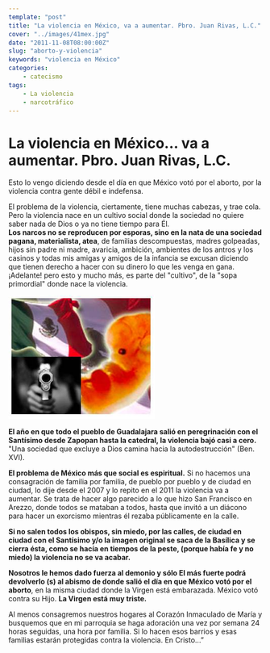 ```yaml
---
template: "post"
title: "La violencia en México, va a aumentar. Pbro. Juan Rivas, L.C."
cover: "../images/41mex.jpg"
date: "2011-11-08T08:00:00Z"
slug: "aborto-y-violencia"
keywords: "violencia en México"
categories: 
    - catecismo
tags:
    - La violencia
    - narcotráfico
---
```


# La violencia en México... va a aumentar. Pbro. Juan Rivas, L.C.  
Esto lo vengo diciendo desde el día en que México votó por el aborto, por la violencia contra gente débil e indefensa.  

El problema de la violencia, ciertamente, tiene muchas cabezas, y trae cola. Pero la violencia nace en un cultivo social donde la sociedad no quiere saber nada de Dios o ya no tiene tiempo para Él.  
**Los narcos no se reproducen por esporas, sino en la nata de una sociedad pagana, materialista, atea**, de familias descompuestas, madres golpeadas, hijos sin padre ni madre, avaricia, ambición, ambientes de los antros y los casinos y todas mis amigas y amigos de la infancia se excusan diciendo que tienen derecho a hacer con su dinero lo que les venga en gana. ¡Adelante! pero esto y mucho más, es parte del "cultivo", de la "sopa primordial" donde nace la violencia.  

![violencia](../images/41mex.jpg)

**El año en que todo el pueblo de Guadalajara salió en peregrinación con el Santísimo desde Zapopan hasta la catedral, la violencia bajó casi a cero.** "Una sociedad que excluye a Dios camina hacia la autodestrucción" (Ben. XVI).

**El problema de México más que social es espiritual.** Si no hacemos una consagración de familia por familia, de pueblo por pueblo y de ciudad en ciudad, lo dije desde el 2007 y lo repito en el 2011 la violencia va a aumentar. Se trata de hacer algo parecido a lo que hizo San Francisco en Arezzo, donde todos se mataban a todos, hasta que invitó a un diácono para hacer un exorcismo mientras él rezaba públicamente en la calle.

**Si no salen todos los obispos, sin miedo, por las calles, de ciudad en ciudad con el Santísimo y/o la imagen original se saca de la Basílica y se cierra ésta, como se hacía en tiempos de la peste, (porque había fe y no miedo) la violencia no se va acabar.**

**Nosotros le hemos dado fuerza al demonio y sólo El más fuerte podrá devolverlo (s) al abismo de donde salió el día en que México votó por el aborto**, en la misma ciudad donde la Virgen está embarazada. México votó contra su Hijo. **La Virgen está muy triste.**

Al menos consagremos nuestros hogares al Corazón Inmaculado de María y busquemos que en mi parroquia se haga adoración una vez por semana 24 horas seguidas, una hora por familia. Si lo hacen esos barrios y esas familias estarán protegidas contra la violencia. En Cristo…”